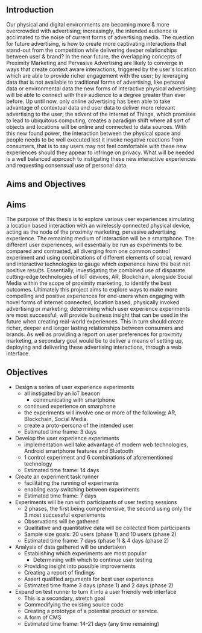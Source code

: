 ﻿<section>

# Introduction
Our physical and digital environments are becoming more & more overcrowded with advertising; increasingly, the intended audience is acclimated to the noise of current forms of advertising media.
The question for future advertising, is how to create more captivating interactions that stand-out from the competition while delivering deeper relationships between user & brand? In the near future, the overlapping concepts of Proximity Marketing and Pervasive Advertising are likely to converge in ways that create context aware interactions, triggered by the user's location which are able to provide richer engagement with the user; by leveraging data that  is not available to traditional forms of advertising, like personal data or environmental data the new forms of interactive physical advertising will be able to connect with their audience to a degree greater than ever before. Up until now, only online advertising has been able to take advantage of contextual data and user data to deliver more relevant advertising to the user; the advent of the Internet of Things, which promises to lead to ubiquitous computing, creates a paradigm shift where all sort of objects and locations will be online and connected to data sources. With this new found power, the interaction between the physical space and people needs to be well executed lest it invoke negative reactions from consumers, that is to say users may not feel comfortable with these new experiences should they appear to infringe on privacy. What will be needed is a well balanced approach to instigating these new interactive experiences and requesting consensual use of personal data.

# Aims and Objectives

## Aims
The purpose of this thesis is to explore various user experiences simulating a location based interaction with an wirelessly connected physical device, acting as the node of the proximity marketing, pervasive advertising experience. The remaining medium of interaction will be a smartphone. The different user experiences, will essentially be run as experiments to be compared and contrasted, all diverging from one common control experiment and using combinations of different elements of social, reward and interactive technologies to gauge which experience have the best net positive results. Essentially, investigating the combined use of disparate cutting-edge technologies of IoT devices, AR, Blockchain, alongside Social Media within the scope of proximity marketing, to identify the best outcomes.
Ultimately this project aims to explore ways to make more compelling and positive experiences for end-users when engaging with novel forms of internet connected, location based, physically invoked advertising or marketing; determining which user experience experiments are most successful, will provide business insight that can be used in the future when creating real-world experiences. This in turn should create richer, deeper and longer lasting relationships between consumers and brands. As well as providing a report on user preferences for proximity marketing, a secondary goal would be to deliver a means of setting up, deploying and delivering these advertising interactions, through a web interface.

## Objectives

- Design a series of user experience experiments
    - all instigated by an IoT beacon
        - communicating with smartphone
    - continued experience on smarphone
    - the experiments will involve one or more of the following: AR, Blockchain, Social Media.
    - create a proto-persona of the intended user
    - Estimated time frame: 3 days
- Develop the user experience experiments
    - implementation well take advantage of modern web technologies, Android smartphone features and Bluetooth
    - 1 control experiment and 6 combinations of aforementioned technology
    - Estimated time frame: 14 days
- Create an experiment task runner
    - facilitating the running of experiments
    - enabling easy switching between experiments
    - Estimated time frame: 7 days
- Experiments will be run with participants of user testing sessions
    - 2 phases, the first being comprehensive, the second using only the 3 most successful experiements
    - Observations will be gathered
    - Qualitative and quantitative data will be collected from participants
    - Sample size goals: 20 users (phase 1) and 10 users (phase 2)
    - Estimated time frame: 7 days (phase 1) & 4 days (phase 2)
- Analysis of data gathered will be undertaken
    - Establishing which experiments are most popular
        - Determining with which to continue user testing
    - Providing insight into possible improvements
    - Creating a report of findings
    - Assert qualified arguments for best user experience
    - Estimated time frame 3 days (phase 1) and 2 days (phase 2)
- Expand on test runner to turn it into a user friendly web interface
    - This is a secondary, stretch goal
    - Commodifying the existing source code
    - Creating a prototype of a potential product or service.
    - A form of CMS
    - Estimated time frame: 14-21 days (any time remaining)

</section>
